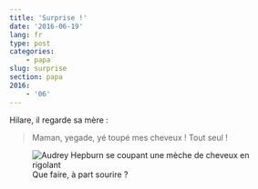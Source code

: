 ```yaml
---
title: 'Surprise !'
date: '2016-06-19'
lang: fr
type: post
categories:
    - papa
slug: surprise
section: papa
2016:
    - '06'
---
```


Hilare, il regarde sa mère :

> Maman, yegade, yé toupé mes cheveux ! Tout seul !

<figure>
  <img src="/assets/images/papa/2016-06-19/1.gif" alt="Audrey Hepburn se coupant une mèche de cheveux en rigolant" />
  <figcaption>Que faire, à part sourire ?</figcaption>
</figure>
